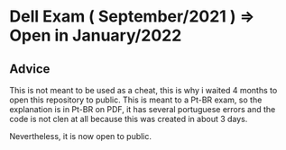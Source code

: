 # Dell Exam ( September/2021 ) => Open in January/2022

## Advice 
This is not meant to be used as a cheat, this is why i waited 4 months to open this repository to public.
This is meant to a Pt-BR exam, so the explanation is in Pt-BR on PDF, it has several portuguese errors and the code is not clen at all because this was created in about 3 days.

Nevertheless, it is now open to public.
